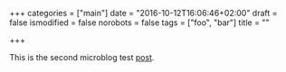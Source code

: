 +++
categories = ["main"]
date = "2016-10-12T16:06:46+02:00"
draft = false 
ismodified = false
norobots = false
tags = ["foo", "bar"]
title = ""

+++

This is the second microblog test [post](https://example.com).
